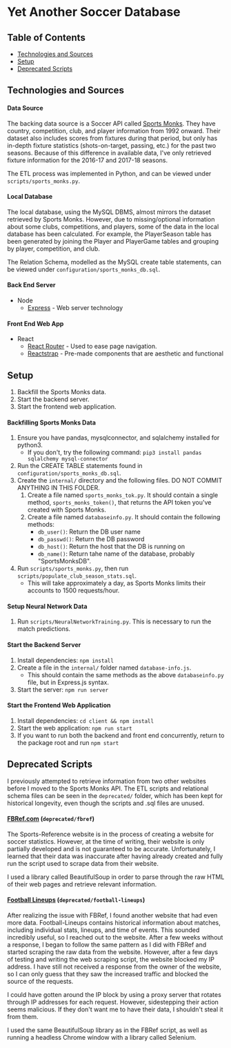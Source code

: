 # Yet Another Soccer Database

## Table of Contents
- [Technologies and Sources](#technologies-and-sources)
- [Setup](#setup)
- [Deprecated Scripts](#deprecated-scripts)

## Technologies and Sources
#### Data Source
The backing data source is a Soccer API called [Sports Monks](https://www.sportmonks.com). They have country, competition, club, and player information from 1992 onward. Their dataset also includes scores from fixtures during that period, but only has in-depth fixture statistics (shots-on-target, passing, etc.) for the past two seasons. Because of this difference in available data, I've only retrieved fixture information for the 2016-17 and 2017-18 seasons.

The ETL process was implemented in Python, and can be viewed under `scripts/sports_monks.py`.

#### Local Database
The local database, using the MySQL DBMS, almost mirrors the dataset retrieved by Sports Monks. However, due to missing/optional information about some clubs, competitions, and players, some of the data in the local database has been calculated. For example, the PlayerSeason table has been generated by joining the Player and PlayerGame tables and grouping by player, competition, and club.

The Relation Schema, modelled as the MySQL create table statements, can be viewed under `configuration/sports_monks_db.sql`.

#### Back End Server
* Node
    * [Express](https://expressjs.com/) - Web server technology

#### Front End Web App
* React
    * [React Router](https://github.com/ReactTraining/react-router) - Used to ease page navigation.
    * [Reactstrap](https://github.com/reactstrap/reactstrap) - Pre-made components that are aesthetic and functional

## Setup
1. Backfill the Sports Monks data.
1. Start the backend server.
1. Start the frontend web application.

#### Backfilling Sports Monks Data
1. Ensure you have pandas, mysqlconnector, and sqlalchemy installed for python3.
    * If you don't, try the following command: `pip3 install pandas sqlalchemy mysql-connector`
1. Run the CREATE TABLE statements found in `configuration/sports_monks_db.sql`.
1. Create the `internal/` directory and the following files. DO NOT COMMIT ANYTHING IN THIS FOLDER.
    1. Create a file named `sports_monks_tok.py`. It should contain a single method, `sports_monks_token()`, that returns the API token you've created with Sports Monks.
    1. Create a file named `databaseinfo.py`. It should contain the following methods:
        * `db_user()`: Return the DB user name
        * `db_passwd()`: Return the DB password
        * `db_host()`: Return the host that the DB is running on
        * `db_name()`: Return tahe name of the database, probably "SportsMonksDB".
1. Run `scripts/sports_monks.py`, then run `scripts/populate_club_season_stats.sql`.
    * This will take approximately a day, as Sports Monks limits their accounts to 1500 requests/hour.

#### Setup Neural Network Data
1. Run `scripts/NeuralNetworkTraining.py`. This is necessary to run the match predictions.

#### Start the Backend Server
1. Install dependencies: `npm install`
1. Create a file in the `internal/` folder named `database-info.js`.
    * This should contain the same methods as the above `databaseinfo.py` file, but in Express.js syntax.
1. Start the server: `npm run server`

#### Start the Frontend Web Application
1. Install dependencies: `cd client && npm install`
1. Start the web application: `npm run start`
1. If you want to run both the backend and front end concurrently, return to the package root and run `npm start`

## Deprecated Scripts
I previously attempted to retrieve information from two other websites before I moved to the Sports Monks API. The ETL scripts and relational schema files can be seen in the `deprecated/` folder, which has been kept for historical longevity, even though the scripts and .sql files are unused.

#### [FBRef.com](https://fbref.com) (`deprecated/fbref`)
The Sports-Reference website is in the process of creating a website for soccer statistics. However, at the time of writing, their website is only partially developed and is not guaranteed to be accurate. Unfortunately, I learned that their data was inaccurate after having already created and fully run the script used to scrape data from their website.

I used a library called BeautifulSoup in order to parse through the raw HTML of their web pages and retrieve relevant information.

#### [Football Lineups](https://www.football-lineups.com) (`deprecated/football-lineups`)
After realizing the issue with FBRef, I found another website that had even more data. Football-Lineups contains historical information about matches, including individual stats, lineups, and time of events. This sounded incredibly useful, so I reached out to the website. After a few weeks without a response, I began to follow the same pattern as I did with FBRef and started scraping the raw data from the website. However, after a few days of testing and writing the web scraping script, the website blocked my IP address. I have still not received a response from the owner of the website, so I can only guess that they saw the increased traffic and blocked the source of the requests.

I could have gotten around the IP block by using a proxy server that rotates through IP addresses for each request. However, sidestepping their action seems malicious. If they don't want me to have their data, I shouldn't steal it from them.

I used the same BeautifulSoup library as in the FBRef script, as well as running a headless Chrome window with a library called Selenium.

